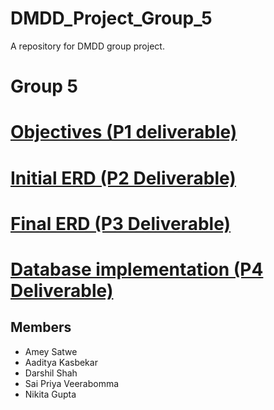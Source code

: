 # DMDD_Project_Group_5
A repository for DMDD group project.



# Group 5
# [Objectives (P1 deliverable)](./P1/dmdd_project_objectives.pdf)

# [Initial ERD (P2 Deliverable)](./P2/Group5_P2_InitialERD.pdf)

# [Final ERD (P3 Deliverable)](./P3/P3_DMDD_Project.pdf)

# [Database implementation (P4 Deliverable)](./P4/ALL_SQL_Scripts/Notebook-2(TaxiMangementSystem).ipynb)



## Members
- Amey Satwe
- Aaditya Kasbekar
- Darshil Shah
- Sai Priya Veerabomma
- Nikita Gupta
